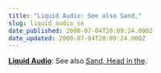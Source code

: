 ```yaml
---
title: "Liquid Audio: See also Sand,"
slug: liquid_audio_se
date_published: 2000-07-04T20:09:24.000Z
date_updated: 2000-07-04T20:09:24.000Z
---
```


**[Liquid Audio](http://www.liquidaudio.com)**: See also [Sand, Head in the](images/liquid.gif).
